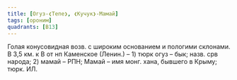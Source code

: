 ```yaml
---
title: [Огуз-❮Тепе❯, ❮Кучук❯-Мамай]
tags: [ороним]
quadrants: [В13]
---
```


Голая конусовидная возв. с широким основанием и пологими склонами. В 3,5 км. к В
от нп Каменское (Ленин.) – 1) тюрк огуз – бык; назв. срв народа; 2) мамай – РПН;
Мамай – имя монг. хана, бывшего в Крыму; тюрк. ИЛ.
